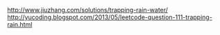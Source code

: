 http://www.jiuzhang.com/solutions/trapping-rain-water/
http://yucoding.blogspot.com/2013/05/leetcode-question-111-trapping-rain.html
